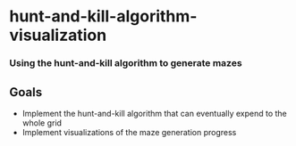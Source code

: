 # hunt-and-kill-algorithm-visualization

### Using the hunt-and-kill algorithm to generate mazes

## Goals
- Implement the hunt-and-kill algorithm that can eventually expend to the whole grid
- Implement visualizations of the maze generation progress
